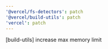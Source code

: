 ```yaml
---
'@vercel/fs-detectors': patch
'@vercel/build-utils': patch
'vercel': patch
---
```


[build-utils] increase max memory limit
